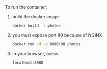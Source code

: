 To run the container:

1. build the docker image

   ```sh
   docker build -t photos .

   ```

2. you must expose port 80 because of NGINX

     ```sh
   docker run -d -p 8080:80 photos

   ```

3. in your browser, acess

     ```sh
   localhost:8080

   ```     
